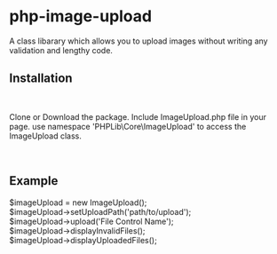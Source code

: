 # php-image-upload
A class libarary which allows you to upload images without writing any validation and lengthy code.
<h2>Installation</h2><br/>
<p>Clone or Download the package.
Include ImageUpload.php file in your page.
use namespace 'PHPLib\Core\ImageUpload' to access the ImageUpload class. </p>
<br/><h2>Example</h2>
$imageUpload = new ImageUpload();  <br/>
$imageUpload->setUploadPath('path/to/upload');  <br/>
$imageUpload->upload('File Control Name');  <br/>
$imageUpload->displayInvalidFiles();  <br/>
$imageUpload->displayUploadedFiles();  <br/>
